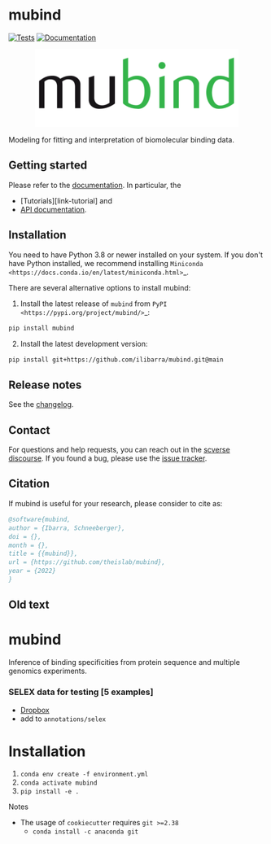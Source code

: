 # mubind

[![Tests][badge-tests]][link-tests]
[![Documentation][badge-docs]][link-docs]

[badge-tests]: https://img.shields.io/github/workflow/status/ilibarra/mubind/Test/main
[link-tests]: https://github.com/theislab/mubind/actions/workflows/test.yml
[badge-docs]: https://img.shields.io/readthedocs/mubind

<p align="center">
    <img src="docs/logo.png"
    width="400px" alt="mubind logo">
    </a>
</p>

Modeling for fitting and interpretation of biomolecular binding data.

## Getting started

Please refer to the [documentation][link-docs]. In particular, the

-   [Tutorials][link-tutorial] and
-   [API documentation][link-api].

## Installation

You need to have Python 3.8 or newer installed on your system. If you don't have
Python installed, we recommend installing `Miniconda <https://docs.conda.io/en/latest/miniconda.html>`\_.

There are several alternative options to install mubind:

1. Install the latest release of `mubind` from `PyPI <https://pypi.org/project/mubind/>`_:

```bash
pip install mubind
```

2. Install the latest development version:

```bash
pip install git+https://github.com/ilibarra/mubind.git@main
```

## Release notes

See the [changelog][changelog].

## Contact

For questions and help requests, you can reach out in the [scverse discourse][scverse-discourse].
If you found a bug, please use the [issue tracker][issue-tracker].

## Citation

If mubind is useful for your research, please consider to cite as:
```bibtex
@software{mubind,
author = {Ibarra, Schneeberger},
doi = {},
month = {},
title = {{mubind}},
url = {https://github.com/theislab/mubind},
year = {2022}
}
```

[scverse-discourse]: https://discourse.scverse.org/
[issue-tracker]: https://github.com/ilibarra/mubind/issues
[changelog]: https://mubind.readthedocs.io/latest/changelog.html
[link-docs]: https://mubind.readthedocs.io
[link-api]: https://mubind.readthedocs.io/latest/api.html

## Old text

# mubind

Inference of binding specificities from protein sequence and multiple genomics experiments.

### SELEX data for testing [5 examples]

-   [Dropbox](https://www.dropbox.com/s/yqj4rvs6z24qdh4/selex.tar.gz?dl=0)
-   add to `annotations/selex`

# Installation

1. `conda env create -f environment.yml`
2. `conda activate mubind`
3. `pip install -e .`

Notes

-   The usage of `cookiecutter` requires `git >=2.38`
    -   `conda install -c anaconda git`
